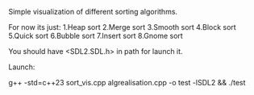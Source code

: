 

Simple visualization of different sorting algorithms. 

For now its just:
1.Heap sort
2.Merge sort
3.Smooth sort
4.Block sort
5.Quick sort
6.Bubble sort
7.Insert sort
8.Gnome sort




You should have <SDL2.SDL.h> in path for launch it.

Launch:

g++ -std=c++23 sort_vis.cpp algrealisation.cpp -o test -lSDL2 && ./test
